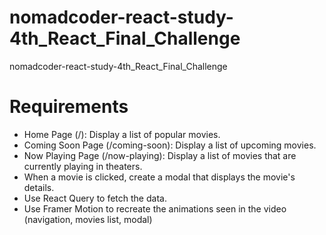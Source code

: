 # nomadcoder-react-study-4th_React_Final_Challenge

nomadcoder-react-study-4th_React_Final_Challenge

# Requirements

-   Home Page (/): Display a list of popular movies.
-   Coming Soon Page (/coming-soon): Display a list of upcoming movies.
-   Now Playing Page (/now-playing): Display a list of movies that are currently playing in theaters.
-   When a movie is clicked, create a modal that displays the movie's details.
-   Use React Query to fetch the data.
-   Use Framer Motion to recreate the animations seen in the video (navigation, movies list, modal)
